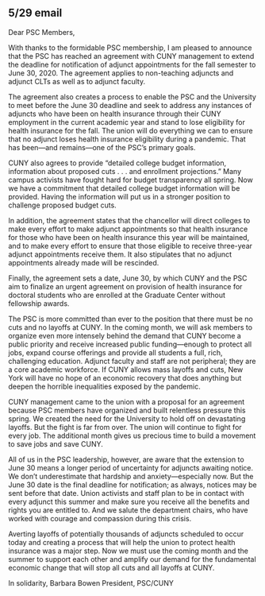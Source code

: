 5/29 email
----
Dear PSC Members,
 
With thanks to the formidable PSC membership, I am pleased to announce that the PSC has reached an agreement with CUNY management to extend the deadline for notification of adjunct appointments for the fall semester to June 30, 2020. The agreement applies to non-teaching adjuncts and adjunct CLTs as well as to adjunct faculty.
 
The agreement also creates a process to enable the PSC and the University to meet before the June 30 deadline and seek to address any instances of adjuncts who have been on health insurance through their CUNY employment in the current academic year and stand to lose eligibility for health insurance for the fall. The union will do everything we can to ensure that no adjunct loses health insurance eligibility during a pandemic. That has been—and remains—one of the PSC’s primary goals.
 
CUNY also agrees to provide “detailed college budget information, information about proposed cuts . . . and enrollment projections.” Many campus activists have fought hard for budget transparency all spring. Now we have a commitment that detailed college budget information will be provided. Having the information will put us in a stronger position to challenge proposed budget cuts.
 
In addition, the agreement states that the chancellor will direct colleges to make every effort to make adjunct appointments so that health insurance for those who have been on health insurance this year will be maintained, and to make every effort to ensure that those eligible to receive three-year adjunct appointments receive them. It also stipulates that no adjunct appointments already made will be rescinded.
 
Finally, the agreement sets a date, June 30, by which CUNY and the PSC aim to finalize an urgent agreement on provision of health insurance for doctoral students who are enrolled at the Graduate Center without fellowship awards. 
 
The PSC is more committed than ever to the position that there must be no cuts and no layoffs at CUNY. In the coming month, we will ask members to organize even more intensely behind the demand that CUNY become a public priority and receive increased public funding—enough to protect all jobs, expand course offerings and provide all students a full, rich, challenging education. Adjunct faculty and staff are not peripheral; they are a core academic workforce. If CUNY allows mass layoffs and cuts, New York will have no hope of an economic recovery that does anything but deepen the horrible inequalities exposed by the pandemic. 
 
CUNY management came to the union with a proposal for an agreement because PSC members have organized and built relentless pressure this spring. We created the need for the University to hold off on devastating layoffs. But the fight is far from over. The union will continue to fight for every job. The additional month gives us precious time to build a movement to save jobs and save CUNY.
 
All of us in the PSC leadership, however, are aware that the extension to June 30 means a longer period of uncertainty for adjuncts awaiting notice. We don’t underestimate that hardship and anxiety—especially now. But the June 30 date is the final deadline for notification; as always, notices may be sent before that date. Union activists and staff plan to be in contact with every adjunct this summer and make sure you receive all the benefits and rights you are entitled to. And we salute the department chairs, who have worked with courage and compassion during this crisis.
 
Averting layoffs of potentially thousands of adjuncts scheduled to occur today and creating a process that will help the union to protect health insurance was a major step. Now we must use the coming month and the summer to support each other and amplify our demand for the fundamental economic change that will stop all cuts and all layoffs at CUNY.
 
In solidarity,
Barbara Bowen
President, PSC/CUNY
